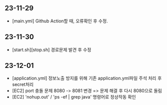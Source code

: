 ## 23-11-29
- [main.yml] Github Action할 때, 오류확인 후 수정.
## 23-11-30
- [start.sh][stop.sh] 경로문제 발견 후 수정
## 23-12-01
- [application.yml] 정보노출 방지를 위해 기존 application.yml파일 주석 처리 후 secret처리
- [EC2] port 충돌 문제 8080 -> 8081 변경 => 문제 해결 후 다시 8080으로 돌림
- [EC2] 'nohup.out' / 'ps -ef | grep java' 명령어로 정상작동 확인
